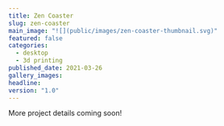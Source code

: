 ```yaml
---
title: Zen Coaster
slug: zen-coaster
main_image: "![](public/images/zen-coaster-thumbnail.svg)"
featured: false
categories:
  - desktop
  - 3d printing
published_date: 2021-03-26
gallery_images: 
headline: 
version: "1.0"
---
```


More project details coming soon!